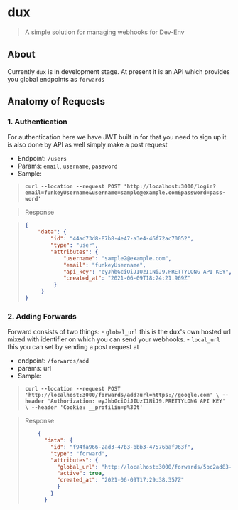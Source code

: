 
# dux
> A simple solution for managing webhooks for Dev-Env

## About 
Currently `dux` is in development stage.
At present it is an API which provides you global endpoints as `forwards`

## Anatomy of Requests

 ### 1. **Authentication**

For authentication here we have JWT built in for that you need to sign up
it is also done by API as well simply make a post request

 - Endpoint: `/users`
 - Params: `email`, `username`, `password`
 - Sample: 
  > ****`curl --location --request POST 'http://localhost:3000/login?email=funkeyUsername&username=sample@example.com&password=pass-word'`****
 
 
  > Response

> ```json
> {
>     "data": {
>         "id": "44ad73d8-87b8-4e47-a3e4-46f72ac70052",
>         "type": "user",
>         "attributes": {
>             "username": "sample2@example.com",
>             "email": "funkeyUsername",
>             "api_key": "eyJhbGciOiJIUzI1NiJ9.PRETTYLONG API KEY",
>             "created_at": "2021-06-09T18:24:21.969Z"
>          }
>      }
> }




 ### 2. **Adding Forwards**

Forward consists of two things: 
    - `global_url` this is the dux's own hosted url mixed with identifier on which you can send your webhooks.
    - `local_url` this you can set by sending a post request at 
        
 - endpoint: `/forwards/add`
 - params: url
 - Sample: 
  > ****`curl --location --request POST 'http://localhost:3000/forwards/add?url=https://google.com' \
--header 'Authorization: eyJhbGciOiJIUzI1NiJ9.PRETTYLONG API KEY' \
--header 'Cookie: __profilin=p%3Dt'`****
 
 
  > Response
> ```json
>     {
>       "data": {
>         "id": "f94fa966-2ad3-47b3-bbb3-47576baf963f",
>         "type": "forward",
>         "attributes": {
>           "global_url": "http://localhost:3000/forwards/5bc2ad83-b0df-41b4-b465-f0ead4110f48/direct",
>           "active": true,
>           "created_at": "2021-06-09T17:29:38.357Z"
>           }
>         }
>       }

